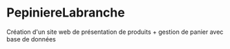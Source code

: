 # PepiniereLabranche

Création d'un site web de présentation de produits + gestion de panier avec base de données